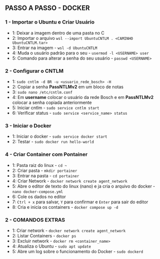 ## PASSO A PASSO - DOCKER

### 1 - Importar o Ubuntu e Criar Usuário
  - 1: Deixar a imagem dentro de uma pasta no C
  - 2: Importar o arquivo `wsl --import UbuntuCNTLM . <CAMINHO UbuntuCNTLM.tar>`
  - 3: Entrar na imagem - `wsl -d UbuntuCNTLM`
  - 4: Muda o usuário padrão para o seu - `usermod -l <USERNAME> user`
  - 5: Comando para alterar a senha do seu usuário - `passwd <USERNAME>`
### 2 - Configurar o CNTLM
  - 1: `sudo cntlm -d BR -u <usuario_rede_bosch> -H`
  - 2: Copiar a senha **PassNTLMv2** em um bloco de notas
  - 3: `sudo nano /etc/cntlm.conf`
  - 4: Em **username** colocar o usuário da rede Bosch e em **PassNTLMv2** colocar a senha copiada anteriormente
  - 5: Iniciar cntlm - `sudo service cntlm start`
  - 6: Verificar status - `sudo service <service_name> status`
### 3 - Iniciar o Docker
  - 1: Iniciar o docker - `sudo service docker start`
  - 2: Testar - `sudo docker run hello-world`
### 4 - Criar Container com Pontainer
 - 1: Pasta raiz do linux - `cd ~`
 - 2: Criar pasta - `mkdir portainer`
 - 3: Entrar na pasta - `cd portainer`
 - 4: Criar Network - `docker network create agent_network`
 - 5: Abre o editor de texto do linux (nano) e ja cria o arquivo do docker - `nano docker-compose.yml` 
 - 6: Cole os dados no editor
 - 7: `Ctrl + x` para salvar, `Y` para confirmar e `Enter` para sair do editor
 - 8: Cria e inicia os containers - `docker compose up -d`
### 2 - COMANDOS EXTRAS
 - 1: Criar network - `docker network create agent_network`
 - 2: Listar Containers - `docker ps`
 - 3: Excluir network - `docker rm <container_name>`
 - 4: Atualiza o Ubuntu - `sudo apt update`
 - 5: Abre um log sobre o funcionamento do Docker - `sudo dockerd`
